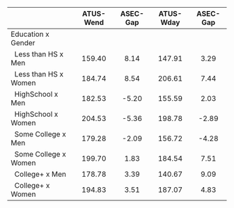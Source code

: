 
|                      |    ATUS-Wend |     ASEC-Gap |    ATUS-Wday |     ASEC-Gap |
| -------------------- | :----------: | :----------: | :----------: | :----------: |
| Education x Gender   |              |              |              |              |
| &nbsp;&nbsp;Less than HS x Men |       159.40 |         8.14 |       147.91 |         3.29 |
| &nbsp;&nbsp;Less than HS x Women |       184.74 |         8.54 |       206.61 |         7.44 |
| &nbsp;&nbsp;HighSchool x Men |       182.53 |        -5.20 |       155.59 |         2.03 |
| &nbsp;&nbsp;HighSchool x Women |       204.53 |        -5.36 |       198.78 |        -2.89 |
| &nbsp;&nbsp;Some College x Men |       179.28 |        -2.09 |       156.72 |        -4.28 |
| &nbsp;&nbsp;Some College x Women |       199.70 |         1.83 |       184.54 |         7.51 |
| &nbsp;&nbsp;College+ x Men |       178.78 |         3.39 |       140.67 |         9.09 |
| &nbsp;&nbsp;College+ x Women |       194.83 |         3.51 |       187.07 |         4.83 |

